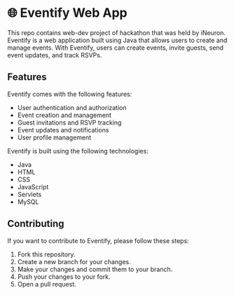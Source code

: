 # 🌐 Eventify Web App

This repo contains web-dev project of hackathon that was held by iNeuron.
Eventify is a web application built using Java that allows users to create and manage events. With Eventify, users can create events, invite guests, send event updates, and track RSVPs.

## Features

Eventify comes with the following features:

- User authentication and authorization
- Event creation and management
- Guest invitations and RSVP tracking
- Event updates and notifications
- User profile management

Eventify is built using the following technologies:

- Java
- HTML
- CSS
- JavaScript
- Servlets
- MySQL

## Contributing

If you want to contribute to Eventify, please follow these steps:

1. Fork this repository.
2. Create a new branch for your changes.
3. Make your changes and commit them to your branch.
4. Push your changes to your fork.
5. Open a pull request.

